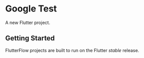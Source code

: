 # Google Test

A new Flutter project.

## Getting Started

FlutterFlow projects are built to run on the Flutter _stable_ release.
